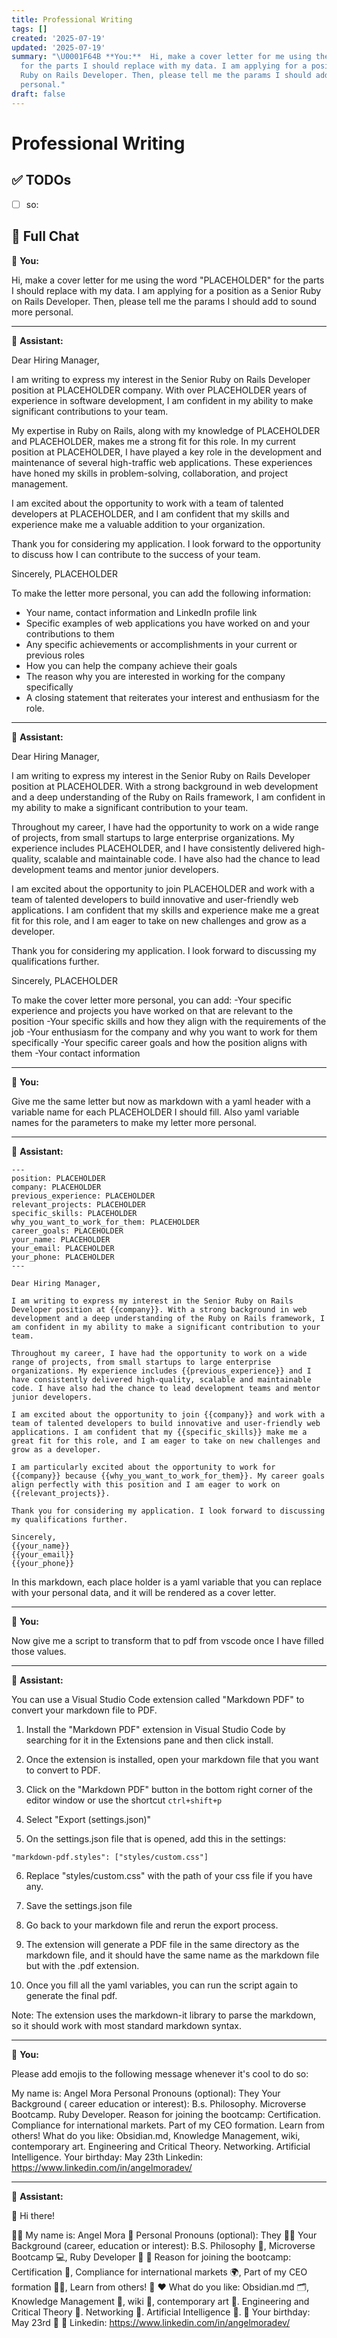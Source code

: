 ```yaml
---
title: Professional Writing
tags: []
created: '2025-07-19'
updated: '2025-07-19'
summary: "\U0001F64B **You:**  Hi, make a cover letter for me using the word \"PLACEHOLDER\"
  for the parts I should replace with my data. I am applying for a position as a Senior
  Ruby on Rails Developer. Then, please tell me the params I should add to sound more
  personal."
draft: false
---
```


# Professional Writing

## ✅ TODOs
- [ ] so:

## 🧠 Full Chat

🙋 **You:**

Hi, make a cover letter for me using the word "PLACEHOLDER" for the parts I should replace with my data. I am applying for a position as a Senior Ruby on Rails Developer. Then, please tell me the params I should add to sound more personal.

---

🤖 **Assistant:**

Dear Hiring Manager,

I am writing to express my interest in the Senior Ruby on Rails Developer position at PLACEHOLDER company. With over PLACEHOLDER years of experience in software development, I am confident in my ability to make significant contributions to your team.

My expertise in Ruby on Rails, along with my knowledge of PLACEHOLDER and PLACEHOLDER, makes me a strong fit for this role. In my current position at PLACEHOLDER, I have played a key role in the development and maintenance of several high-traffic web applications. These experiences have honed my skills in problem-solving, collaboration, and project management.

I am excited about the opportunity to work with a team of talented developers at PLACEHOLDER, and I am confident that my skills and experience make me a valuable addition to your organization.

Thank you for considering my application. I look forward to the opportunity to discuss how I can contribute to the success of your team.

Sincerely,
PLACEHOLDER

To make the letter more personal, you can add the following information:
- Your name, contact information and LinkedIn profile link
- Specific examples of web applications you have worked on and your contributions to them
- Any specific achievements or accomplishments in your current or previous roles
- How you can help the company achieve their goals
- The reason why you are interested in working for the company specifically
- A closing statement that reiterates your interest and enthusiasm for the role.

---

🤖 **Assistant:**

Dear Hiring Manager,

I am writing to express my interest in the Senior Ruby on Rails Developer position at PLACEHOLDER. With a strong background in web development and a deep understanding of the Ruby on Rails framework, I am confident in my ability to make a significant contribution to your team.

Throughout my career, I have had the opportunity to work on a wide range of projects, from small startups to large enterprise organizations. My experience includes PLACEHOLDER, and I have consistently delivered high-quality, scalable and maintainable code. I have also had the chance to lead development teams and mentor junior developers.

I am excited about the opportunity to join PLACEHOLDER and work with a team of talented developers to build innovative and user-friendly web applications. I am confident that my skills and experience make me a great fit for this role, and I am eager to take on new challenges and grow as a developer.

Thank you for considering my application. I look forward to discussing my qualifications further.

Sincerely,
PLACEHOLDER

To make the cover letter more personal, you can add:
-Your specific experience and projects you have worked on that are relevant to the position
-Your specific skills and how they align with the requirements of the job
-Your enthusiasm for the company and why you want to work for them specifically
-Your specific career goals and how the position aligns with them
-Your contact information

---

🙋 **You:**

Give me the same letter but now as markdown with a yaml header with a variable name for each PLACEHOLDER I should fill. Also yaml variable names for the parameters to make my letter more personal.

---

🤖 **Assistant:**

```
---
position: PLACEHOLDER
company: PLACEHOLDER
previous_experience: PLACEHOLDER
relevant_projects: PLACEHOLDER
specific_skills: PLACEHOLDER
why_you_want_to_work_for_them: PLACEHOLDER
career_goals: PLACEHOLDER
your_name: PLACEHOLDER
your_email: PLACEHOLDER
your_phone: PLACEHOLDER
---

Dear Hiring Manager,

I am writing to express my interest in the Senior Ruby on Rails Developer position at {{company}}. With a strong background in web development and a deep understanding of the Ruby on Rails framework, I am confident in my ability to make a significant contribution to your team.

Throughout my career, I have had the opportunity to work on a wide range of projects, from small startups to large enterprise organizations. My experience includes {{previous_experience}} and I have consistently delivered high-quality, scalable and maintainable code. I have also had the chance to lead development teams and mentor junior developers.

I am excited about the opportunity to join {{company}} and work with a team of talented developers to build innovative and user-friendly web applications. I am confident that my {{specific_skills}} make me a great fit for this role, and I am eager to take on new challenges and grow as a developer.

I am particularly excited about the opportunity to work for {{company}} because {{why_you_want_to_work_for_them}}. My career goals align perfectly with this position and I am eager to work on {{relevant_projects}}.

Thank you for considering my application. I look forward to discussing my qualifications further.

Sincerely,
{{your_name}}
{{your_email}}
{{your_phone}}
```
In this markdown, each place holder is a yaml variable that you can replace with your personal data, and it will be rendered as a cover letter.

---

🙋 **You:**

Now give me a script to transform that to pdf from vscode once I have filled those values.

---

🤖 **Assistant:**

You can use a Visual Studio Code extension called "Markdown PDF" to convert your markdown file to PDF. 

1. Install the "Markdown PDF" extension in Visual Studio Code by searching for it in the Extensions pane and then click install.

2. Once the extension is installed, open your markdown file that you want to convert to PDF.

3. Click on the "Markdown PDF" button in the bottom right corner of the editor window or use the shortcut `ctrl+shift+p`

4. Select "Export (settings.json)" 

5. On the settings.json file that is opened, add this in the settings:
```
"markdown-pdf.styles": ["styles/custom.css"]
```

6. Replace "styles/custom.css" with the path of your css file if you have any.

7. Save the settings.json file

8. Go back to your markdown file and rerun the export process.

9. The extension will generate a PDF file in the same directory as the markdown file, and it should have the same name as the markdown file but with the .pdf extension.

10. Once you fill all the yaml variables, you can run the script again to generate the final pdf.

Note: The extension uses the markdown-it library to parse the markdown, so it should work with most standard markdown syntax.

---

🙋 **You:**

Please add emojis to the following message whenever it's cool to do so:

My name is: Angel Mora
Personal Pronouns (optional): They
Your Background ( career education or interest): B.s. Philosophy. Microverse Bootcamp. Ruby Developer.
Reason for joining the bootcamp: Certification. Compliance for international markets. Part of my CEO formation. Learn from others!
What do you like: Obsidian.md, Knowledge Management, wiki, contemporary art. Engineering and Critical Theory. Networking. Artificial Intelligence.
Your birthday: May 23th
Linkedin:  https://www.linkedin.com/in/angelmoradev/

---

🤖 **Assistant:**

👋 Hi there! 

🙋‍♂️ My name is: Angel Mora 
🌈 Personal Pronouns (optional): They 
👨‍🎓 Your Background (career, education or interest): B.S. Philosophy 🤔, Microverse Bootcamp 💻, Ruby Developer 🚀 
🤝 Reason for joining the bootcamp: Certification 📜, Compliance for international markets 🌍, Part of my CEO formation 🧑‍💼, Learn from others! 🤝 
❤️ What do you like: Obsidian.md 🗂️, Knowledge Management 🧠, wiki 📖, contemporary art 🎨. Engineering and Critical Theory 🔬. Networking 🤝. Artificial Intelligence 🤖. 
🎂 Your birthday: May 23rd 🎉 
🔗 Linkedin: https://www.linkedin.com/in/angelmoradev/